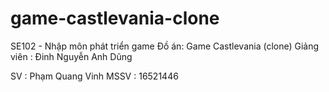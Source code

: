 # game-castlevania-clone

SE102 - Nhập môn phát triển game
Đồ án: Game Castlevania (clone)
Giảng viên    : Đinh Nguyễn Anh Dũng

SV         : Phạm Quang Vinh
MSSV       : 16521446
